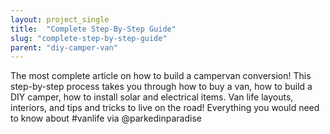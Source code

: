 ```yaml
---
layout: project_single
title:  "Complete Step-By-Step Guide"
slug: "complete-step-by-step-guide"
parent: "diy-camper-van"
---
```

The most complete article on how to build a campervan conversion! This step-by-step process takes you through how to buy a van, how to build a DIY camper, how to install solar and electrical items. Van life layouts, interiors, and tips and tricks to live on the road! Everything you would need to know about #vanlife via @parkedinparadise